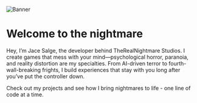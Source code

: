 ![Banner](https://github.com/user-attachments/assets/9e2d876a-99c0-4c79-877b-8987c13a999d)

# Welcome to the nightmare
Hey, I’m Jace Salge, the developer behind TheRealNightmare Studios. I create games that mess with your mind—psychological horror, paranoia, and reality distortion are my specialties. From AI-driven terror to fourth-wall-breaking frights, I build experiences that stay with you long after you’ve put the controller down.

Check out my projects and see how I bring nightmares to life - one line of code at a time.

